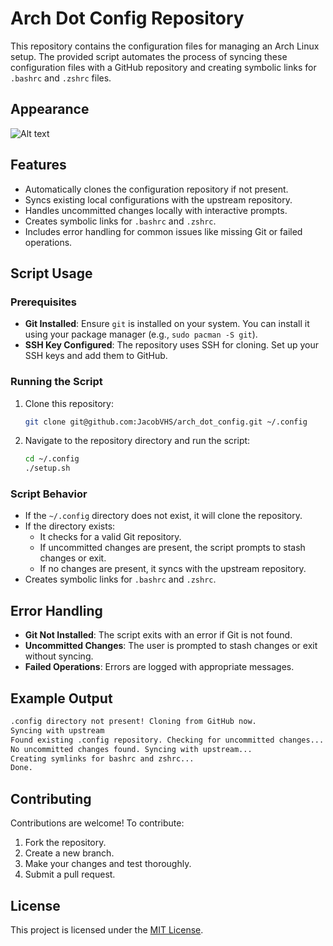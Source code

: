 # Arch Dot Config Repository

This repository contains the configuration files for managing an Arch Linux setup. The provided script automates the process of syncing these configuration files with a GitHub repository and creating symbolic links for `.bashrc` and `.zshrc` files.

## Appearance
![Alt text](example_img/hyprland_example.png)

## Features

- Automatically clones the configuration repository if not present.
- Syncs existing local configurations with the upstream repository.
- Handles uncommitted changes locally with interactive prompts.
- Creates symbolic links for `.bashrc` and `.zshrc`.
- Includes error handling for common issues like missing Git or failed operations.

## Script Usage

### Prerequisites

- **Git Installed**: Ensure `git` is installed on your system. You can install it using your package manager (e.g., `sudo pacman -S git`).
- **SSH Key Configured**: The repository uses SSH for cloning. Set up your SSH keys and add them to GitHub.

### Running the Script

1. Clone this repository:
   ```bash
   git clone git@github.com:JacobVHS/arch_dot_config.git ~/.config
   ```

2. Navigate to the repository directory and run the script:
   ```bash
   cd ~/.config
   ./setup.sh
   ```

### Script Behavior

- If the `~/.config` directory does not exist, it will clone the repository.
- If the directory exists:
  - It checks for a valid Git repository.
  - If uncommitted changes are present, the script prompts to stash changes or exit.
  - If no changes are present, it syncs with the upstream repository.
- Creates symbolic links for `.bashrc` and `.zshrc`.

## Error Handling

- **Git Not Installed**: The script exits with an error if Git is not found.
- **Uncommitted Changes**: The user is prompted to stash changes or exit without syncing.
- **Failed Operations**: Errors are logged with appropriate messages.

## Example Output

```bash
.config directory not present! Cloning from GitHub now.
Syncing with upstream
Found existing .config repository. Checking for uncommitted changes...
No uncommitted changes found. Syncing with upstream...
Creating symlinks for bashrc and zshrc...
Done.
```

## Contributing

Contributions are welcome! To contribute:

1. Fork the repository.
2. Create a new branch.
3. Make your changes and test thoroughly.
4. Submit a pull request.

## License

This project is licensed under the [MIT License](LICENSE).

